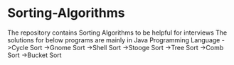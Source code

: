 # Sorting-Algorithms

The repository contains Sorting Algorithms to be helpful for interviews
The solutions for below programs are mainly in Java Programming Language
->Cycle Sort
->Gnome Sort
->Shell Sort
->Stooge Sort
->Tree Sort
->Comb Sort
->Bucket Sort
